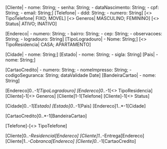 [Cliente| - nome: String; - senha: String; - dataNascimento:  String; - cpf: String; - email: String;]
[Telefone| - ddd: String; - numero: String]
[<<enum>> TipoTelefone| FIXO; MOVEL]
[<<enum>> Generos| MASCULINO; FEMININO]
[<<enum>> Status| ATIVO; INATIVO]

[Endereco| - numero: String; - bairro: String; - cep: String; - observacoes: String; - logradouro: String]
[TipoLogradouro| - Nome: String;]
[<<enum>> TipoResidencia| CASA; APARTAMENTO]

[Cidade| - nome: String;]
[Estado| - nome: String; - sigla: String]
[Pais| - nome: String;]

[CartaoCredito| - numero: String; - nomeImpresso: String; - codigoSeguranca: String; dataValidade Date]
[BandeiraCartao| - nome: String]

[Endereco]0..*-1[TipoLogradouro]
[Endereco]0..*-1[<<enum>> TipoResidencia]
[Cliente]-1[<<enum>> Generos]
[Cliente]1-1[Telefone]
[Cliente]-1[<<enum>> Status]

[Cidade]0..*-1[Estado]
[Estado]0..*-1[Pais]
[Endereco]1..*-1[Cidade]

[CartaoCredito]0..*-1[BandeiraCartao]

[Telefone]-[<<enum>> TipoTelefone]

[Cliente]0..*-Residencial[Endereco]
[Cliente]1..*-Entrega[Endereco]
[Cliente]1..*-Cobranca[Endereco]
[Cliente]0..*-1[CartaoCredito]
